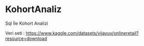 # KohortAnaliz
Sql İle Kohort Analizi

Veri seti : https://www.kaggle.com/datasets/vijayuv/onlineretail?resource=download

